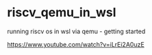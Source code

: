 # riscv_qemu_in_wsl
running riscv os in wsl via qemu - getting started



https://www.youtube.com/watch?v=iLrEi2A0uzE
